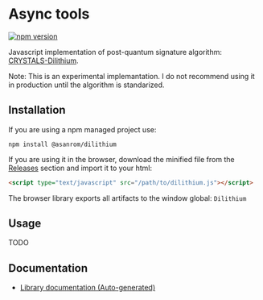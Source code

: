 # Async tools

[![npm version](https://badge.fury.io/js/%40asanrom%2Fdilithium.svg)](https://badge.fury.io/js/%40asanrom%2Fdilithium)

Javascript implementation of post-quantum signature algorithm: [CRYSTALS-Dilithium](https://pq-crystals.org/dilithium).

Note: This is an experimental implemantation. I do not recommend using it in production until the algorithm is standarized.

## Installation

If you are using a npm managed project use:

```
npm install @asanrom/dilithium
```

If you are using it in the browser, download the minified file from the [Releases](https://github.com/AgustinSRG/crystals-dilithium-js/tags) section and import it to your html:

```html
<script type="text/javascript" src="/path/to/dilithium.js"></script>
```

The browser library exports all artifacts to the window global: `Dilithium`

## Usage

TODO

## Documentation

 - [Library documentation (Auto-generated)](https://agustinsrg.github.io/crystals-dilithium-js/)

